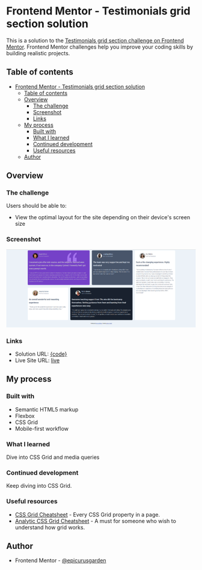 # Frontend Mentor - Testimonials grid section solution

This is a solution to the [Testimonials grid section challenge on Frontend Mentor](https://www.frontendmentor.io/challenges/testimonials-grid-section-Nnw6J7Un7). Frontend Mentor challenges help you improve your coding skills by building realistic projects.

## Table of contents

- [Frontend Mentor - Testimonials grid section solution](#frontend-mentor---testimonials-grid-section-solution)
  - [Table of contents](#table-of-contents)
  - [Overview](#overview)
    - [The challenge](#the-challenge)
    - [Screenshot](#screenshot)
    - [Links](#links)
  - [My process](#my-process)
    - [Built with](#built-with)
    - [What I learned](#what-i-learned)
    - [Continued development](#continued-development)
    - [Useful resources](#useful-resources)
  - [Author](#author)

## Overview

### The challenge

Users should be able to:

- View the optimal layout for the site depending on their device's screen size

### Screenshot

![Testimonials grid section solution](./images/screenshot.png)

### Links

- Solution URL: [{code}](https://github.com/epicurusgarden/front-End-Mentor/blob/master/testimonials-grid-section/index.html)
- Live Site URL: [live](https://epicurusgarden.github.io/front-End-Mentor/testimonials-grid-section/index.html)

## My process

### Built with

- Semantic HTML5 markup
- Flexbox
- CSS Grid
- Mobile-first workflow

### What I learned

Dive into CSS Grid and media queries

### Continued development

Keep diving into CSS Grid.

### Useful resources

- [CSS Grid Cheatsheet](https://grid.malven.co/) - Every CSS Grid property in a page.
- [Analytic CSS Grid Cheatsheet](https://yoksel.github.io/grid-cheatsheet/) - A must for someone who wish to understand how grid works.

## Author

- Frontend Mentor - [@epicurusgarden](https://www.frontendmentor.io/profile/epicurusgarden)
